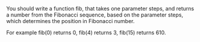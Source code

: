 You should write a function fib, that takes one parameter steps, and returns a number from the Fibonacci sequence, based on the parameter steps, which determines the position in Fibonacci number.

For example fib(0) returns 0, fib(4) returns 3, fib(15) returns 610.